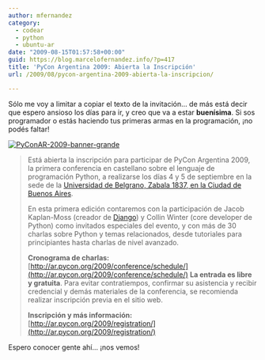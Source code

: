 ```yaml
---
author: mfernandez
category:
  - codear
  - python
  - ubuntu-ar
date: "2009-08-15T01:57:58+00:00"
guid: https://blog.marcelofernandez.info/?p=417
title: 'PyCon Argentina 2009: Abierta la Inscripción'
url: /2009/08/pycon-argentina-2009-abierta-la-inscripcion/

---
```

Sólo me voy a limitar a copiar el texto de la invitación... de más está decir que espero ansioso los días para ir, y creo que va a estar **buenísima**. Si sos programador o estás haciendo tus primeras armas en la programación, ¡no podés faltar!

[![PyConAR-2009-banner-grande](/wp-content/uploads/2009/08/PyConAR-2009-banner-grande.png)](http://ar.pycon.org)

> Está abierta la inscripción para participar de PyCon Argentina 2009, la primera conferencia en castellano sobre el lenguaje de programación Python, a realizarse los días 4 y 5 de septiembre en la sede de la [Universidad de Belgrano, Zabala 1837, en la Ciudad de Buenos Aires](http://maps.google.com/maps?f=q&source=s_q&hl=es&geocode=&q=zabala+1837,+buenos+aires&sll=-34.608418,-58.373161&sspn=0.279182,0.617294&ie=UTF8&ll=-34.562927,-58.444004&spn=0.008729,0.01929&t=h&z=16&iwloc=r0).
>
> En esta primera edición contaremos con la participación de Jacob Kaplan-Moss (creador de [Django](http://www.djangoproject.com/)) y Collin Winter (core developer de Python) como invitados especiales del evento, y con más de 30 charlas sobre Python y temas relacionados, desde tutoriales para principiantes hasta charlas de nivel avanzado.
>
> **Cronograma de charlas:** [http://ar.pycon.org/2009/conference/schedule/](http://ar.pycon.org/2009/conference/schedule/) **La entrada es libre y gratuita**. Para evitar contratiempos, confirmar su asistencia y recibir credencial y demás materiales de la conferencia, se recomienda realizar inscripción previa en el sitio web.
>
> **Inscripción y más información:** [http://ar.pycon.org/2009/registration/](http://ar.pycon.org/2009/registration/)

Espero conocer gente ahí... ¡nos vemos!
